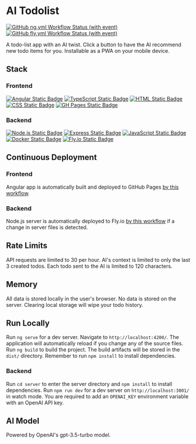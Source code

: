 # AI Todolist

[![GitHub ng.yml Workflow Status (with event)](https://img.shields.io/github/actions/workflow/status/HKanwal/ai-todolist/ng.yml)](https://github.com/HKanwal/ai-todolist/actions/workflows/ng.yml)
[![GitHub fly.yml Workflow Status (with event)](https://img.shields.io/github/actions/workflow/status/HKanwal/ai-todolist/fly.yml?logo=github&label=Continuous%20Deployment%20(Server))](https://github.com/HKanwal/ai-todolist/actions/workflows/fly.yml)

A todo-list app with an AI twist. Click a button to have the AI recommend new todo items for you. Installable as a PWA on your mobile device.

## Stack
### Frontend

[![Angular Static Badge](https://img.shields.io/badge/Angular-c3002f?logo=Angular)](https://angular.io/)
[![TypeScript Static Badge](https://img.shields.io/badge/TypeScript-007ACC?logo=typescript&logoColor=white)](https://github.com/search?q=user%3AHKanwal+language%3Atypescript)
[![HTML Static Badge](https://img.shields.io/badge/HTML-E34F26?logo=html5&logoColor=white)](https://github.com/search?q=user%3AHKanwal+language%3Ahtml)
[![CSS Static Badge](https://img.shields.io/badge/CSS-1572B6?logo=css3&logoColor=white)](https://github.com/search?q=user%3AHKanwal+language%3Acss)
[![GH Pages Static Badge](https://img.shields.io/badge/GitHub%20Pages-181717?logo=github&logoColor=white)](https://github.com/HKanwal/ai-todolist/deployments/activity_log?environment=github-pages)

### Backend

[![Node.js Static Badge](https://img.shields.io/badge/Node.js-43853D?logo=node.js&logoColor=white)](https://nodejs.org/en)
[![Express Static Badge](https://img.shields.io/badge/Express-000000?logo=Express&logoColor=white)](https://expressjs.com/)
[![JavaScript Static Badge](https://img.shields.io/badge/JavaScript-F7DF1E?logo=javascript&logoColor=black)](https://github.com/search?q=user%3AHKanwal+language%3Ajavascript)
[![Docker Static Badge](https://img.shields.io/badge/Docker-2496ED?logo=docker&logoColor=white)](https://www.docker.com/)
[![Fly.io Static Badge](https://img.shields.io/badge/Fly.io-8b5cf6)](https://fly.io/)

## Continuous Deployment
### Frontend

Angular app is automatically built and deployed to GitHub Pages [by this workflow](https://github.com/HKanwal/ai-todolist/blob/main/.github/workflows/ng.yml).

### Backend

Node.js server is automatically deployed to Fly.io [by this workflow](https://github.com/HKanwal/ai-todolist/blob/main/.github/workflows/fly.yml) if a change in server files is detected.

## Rate Limits

API requests are limited to 30 per hour. AI's context is limited to only the last 3 created todos. Each todo sent to the AI is limited to 120 characters.

## Memory

All data is stored locally in the user's browser. No data is stored on the server. Clearing local storage will wipe your todo history.

## Run Locally

Run `ng serve` for a dev server. Navigate to `http://localhost:4200/`. The application will automatically reload if you change any of the source files. Run `ng build` to build the project. The build artifacts will be stored in the `dist/` directory. Remember to run `npm install` to install dependencies.

### Backend

Run `cd server` to enter the server directory and `npm install` to install dependencies. Run `npm run dev` for a dev server on `http://localhost:3001/` in watch mode. You are required to add an `OPENAI_KEY` environment variable with an OpenAI API key.

## AI Model

Powered by OpenAI's gpt-3.5-turbo model.
